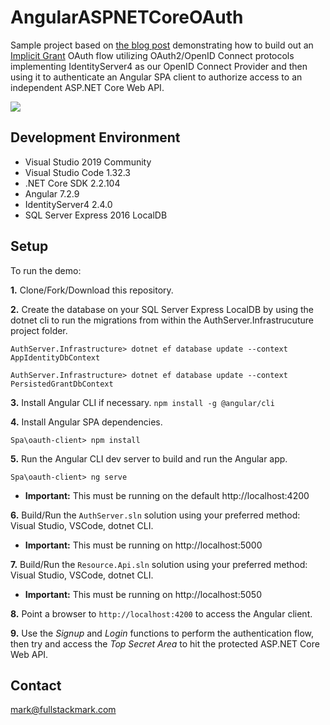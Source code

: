 # AngularASPNETCoreOAuth
Sample project based on <a href="https://fullstackmark.com/post/21/user-authentication-and-identity-with-angular-aspnet-core-and-identityserver">the blog post</a> demonstrating how to build out an <a href="https://oauth.net/2/grant-types/implicit/" target="_blank">Implicit Grant</a> OAuth flow utilizing OAuth2/OpenID Connect protocols implementing IdentityServer4 as our OpenID Connect Provider and then using it to authenticate an Angular SPA client to authorize access to an independent ASP.NET Core Web API.

<img src="https://fullstackmark.com/img/posts/21/open-id-connect-oauth-flow-angular-aspnet-core-identityserver.gif" />
 
## Development Environment
- Visual Studio 2019 Community
- Visual Studio Code 1.32.3 
- .NET Core SDK 2.2.104 
- Angular 7.2.9
- IdentityServer4 2.4.0 
- SQL Server Express 2016 LocalDB

## Setup
To run the demo:

**1.** Clone/Fork/Download this repository.

**2.** Create the database on your SQL Server Express LocalDB by using the dotnet cli to run the migrations from within the AuthServer.Infrastrucuture project folder.
<pre><code>AuthServer.Infrastructure> dotnet ef database update --context AppIdentityDbContext</code></pre>
<pre><code>AuthServer.Infrastructure> dotnet ef database update --context PersistedGrantDbContext</code></pre>

**3.** Install Angular CLI if necessary. `npm install -g @angular/cli`

**4.** Install Angular SPA dependencies.
<pre><code>Spa\oauth-client> npm install</code></pre>

**5.** Run the Angular CLI dev server to build and run the Angular app.
<pre><code>Spa\oauth-client> ng serve</code></pre>
  - **Important:** This must be running on the default http://localhost:4200

**6.** Build/Run the `AuthServer.sln` solution using your preferred method: Visual Studio,  VSCode, dotnet CLI.
  - **Important:** This must be running on http://localhost:5000

**7.** Build/Run the `Resource.Api.sln` solution using your preferred method: Visual Studio,  VSCode, dotnet CLI.
  - **Important:** This must be running on http://localhost:5050

**8.** Point a browser to `http://localhost:4200` to access the Angular client.

**9.** Use the *Signup* and *Login* functions to perform the authentication flow, then try and access the *Top Secret Area* to hit the protected ASP.NET Core Web API.

## Contact
mark@fullstackmark.com
 

